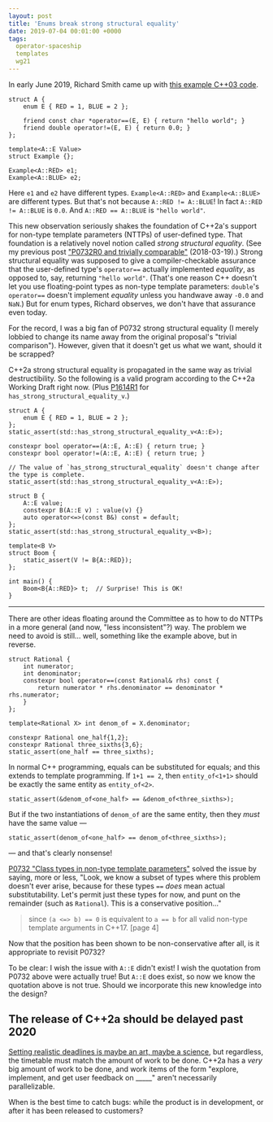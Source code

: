```yaml
---
layout: post
title: 'Enums break strong structural equality'
date: 2019-07-04 00:01:00 +0000
tags:
  operator-spaceship
  templates
  wg21
---
```


In early June 2019, Richard Smith came up with [this example C++03 code](https://godbolt.org/z/OV6olk).

    struct A {
        enum E { RED = 1, BLUE = 2 };

        friend const char *operator==(E, E) { return "hello world"; }
        friend double operator!=(E, E) { return 0.0; }
    };

    template<A::E Value>
    struct Example {};

    Example<A::RED> e1;
    Example<A::BLUE> e2;

Here `e1` and `e2` have different types. `Example<A::RED>` and `Example<A::BLUE>` are different types.
But that's not because `A::RED != A::BLUE`!  In fact `A::RED != A::BLUE` is `0.0`. And
`A::RED == A::BLUE` is `"hello world"`.

This new observation seriously shakes the foundation of C++2a's support for non-type template parameters (NTTPs)
of user-defined type. That foundation is a relatively novel notion called _strong structural equality_.
(See my previous post ["P0732R0 and trivially comparable"](/blog/2018/03/19/p0732r0-and-trivially-comparable/) (2018-03-19).)
Strong structural equality was supposed to give a compiler-checkable assurance that the user-defined type's
`operator==` actually implemented _equality_, as opposed to, say, returning `"hello world"`.
(That's one reason C++ doesn't let you use floating-point types as non-type template parameters: `double`'s
`operator==` doesn't implement _equality_ unless you handwave away `-0.0` and `NaN`.)
But for enum types, Richard observes, we don't have that assurance even today.

For the record, I was a big fan of P0732 strong structural equality (I merely lobbied to change its name away from
the original proposal's "trivial comparison"). However, given that it doesn't get us what we want, should it be scrapped?

C++2a strong structural equality is propagated in the same way as trivial destructibility.
So the following is a valid program according to the C++2a Working Draft right now.
(Plus [P1614R1](http://www.open-std.org/jtc1/sc22/wg21/docs/papers/2019/p1614r1.html) for `has_strong_structural_equality_v`.)

    struct A {
        enum E { RED = 1, BLUE = 2 };
    };
    static_assert(std::has_strong_structural_equality_v<A::E>);

    constexpr bool operator==(A::E, A::E) { return true; }
    constexpr bool operator!=(A::E, A::E) { return true; }

    // The value of `has_strong_structural_equality` doesn't change after the type is complete.
    static_assert(std::has_strong_structural_equality_v<A::E>);

    struct B {
        A::E value;
        constexpr B(A::E v) : value(v) {}
        auto operator<=>(const B&) const = default;
    };
    static_assert(std::has_strong_structural_equality_v<B>);

    template<B V>
    struct Boom {
        static_assert(V != B{A::RED});
    };

    int main() {
        Boom<B{A::RED}> t;  // Surprise! This is OK!
    }

----

There are other ideas floating around the Committee as to how to do NTTPs in a more general (and now,
"less inconsistent"?) way. The problem we need to avoid is still... well, something like the example
above, but in reverse.

    struct Rational {
        int numerator;
        int denominator;
        constexpr bool operator==(const Rational& rhs) const {
            return numerator * rhs.denominator == denominator * rhs.numerator;
        }
    };

    template<Rational X> int denom_of = X.denominator;

    constexpr Rational one_half{1,2};
    constexpr Rational three_sixths{3,6};
    static_assert(one_half == three_sixths);

In normal C++ programming, equals can be substituted for equals; and this
extends to template programming. If `1+1 == 2`, then `entity_of<1+1>`
should be exactly the same entity as `entity_of<2>`.

    static_assert(&denom_of<one_half> == &denom_of<three_sixths>);

But if the two instantiations of `denom_of` are the same entity, then they
_must_ have the same value —

    static_assert(denom_of<one_half> == denom_of<three_sixths>);

— and that's clearly nonsense!

[P0732 "Class types in non-type template parameters"](http://www.open-std.org/jtc1/sc22/wg21/docs/papers/2018/p0732r2.pdf)
solved the issue by saying, more or less, "Look, we know a subset of types where this problem
doesn't ever arise, because for these types `==` _does_ mean actual substitutability.
Let's permit just these types for now, and punt on the remainder (such as `Rational`).
This is a conservative position..."

> since `(a <=> b) == 0` is equivalent to `a == b` for all valid non-type template arguments in C++17. [page 4]

Now that the position has been shown to be non-conservative after all, is it appropriate to revisit P0732?

To be clear: I wish the issue with `A::E` didn't exist! I wish the quotation from P0732 above
were actually true!  But `A::E` does exist, so now we know the quotation above is not true.
Should we incorporate this new knowledge into the design?


## The release of C++2a should be delayed past 2020

[Setting realistic deadlines is maybe an art, maybe a science](https://hackernoon.com/deadlines-that-are-doomed-from-the-beginning-21fd6960cd7e),
but regardless, the timetable must match the amount of work
to be done. C++2a has a _very_ big amount of work to be done, and work items of the form
"explore, implement, and get user feedback on _____" aren't necessarily parallelizable.

When is the best time to catch bugs: while the product is in development, or after it has been released to customers?
